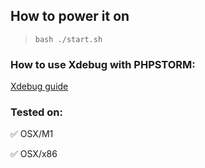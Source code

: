 ## How to power it on

> `bash ./start.sh`

### How to use Xdebug with PHPSTORM: 

[Xdebug guide](./docs/xdebug/xdebug.md)

### Tested on: 

✅   OSX/M1

✅   OSX/x86
